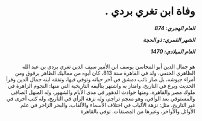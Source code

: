 <h1 dir="rtl">وفاة ابن تغري بردي .</h1>

<h5 dir="rtl">العام الهجري:  874

الشهر القمري: ذو الحجة

العام الميلادي: 1470</h5>

<p dir="rtl">هو جمال الدين أبو المحاسن يوسف ابن الأمير سيف الدين تغري بردي بن عبد الله الظاهري الحنفي، ولد في القاهرة سنة 813، كان أبوه من مماليك الظاهر برقوق ومن أمراء جيوشه، بل صار نائب دمشق في آخر حياته وتوفي فيها، وتفقه ابنه جمال الدين وقرأ الحديث وبرع في التاريخ، وامتاز به واشتهر بتآليفه التاريخية التي منها: النجوم الزاهرة في ملوك مصر والقاهرة، ومنها حوادث الدهور في مدى الأيام والشهور، وله المنهل الصافي والمستوفي بعد الوافي، وهو معجم تراجم، وله نزهة الرأي في التاريخ، وله كتب أخرى في غير التاريخ، مثل: نزهة الألباب في اختلاف الأسماء والألقاب، والبحر الزاخر في علم الأوائل والأواخر، وغيرها من المصنفات. توفي بالقاهرة</p></br>
